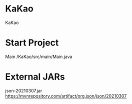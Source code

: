 # KaKao
KaKao

# Start Project
Main /KaKao/src/main/Main.java

# External JARs
json-20210307.jar https://mvnrepository.com/artifact/org.json/json/20210307